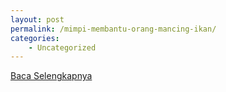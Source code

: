 ```yaml
---
layout: post
permalink: /mimpi-membantu-orang-mancing-ikan/
categories:
    - Uncategorized
---
```


[Baca Selengkapnya](/07)